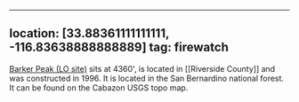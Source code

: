 
---
location: [33.88361111111111, -116.83638888888889]
tag: firewatch
---

[Barker Peak (LO site)](http://www.peakbagging.com/CALookoutPhotos/BarkerPeak.html) sits at 4360', is located in [[Riverside County]] and was constructed in 1996. It is located in the San Bernardino national forest. It can be found on the Cabazon USGS topo map.
